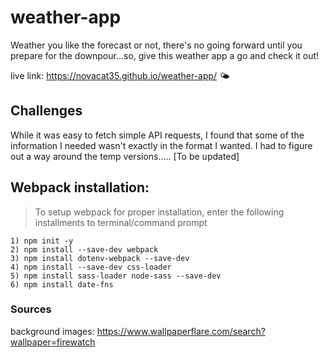 # weather-app
Weather you like the forecast or not, there's no going forward until you prepare for the downpour...so, give this weather app a go and check it out!

live link: https://novacat35.github.io/weather-app/ 🌤️

## Challenges
While it was easy to fetch simple API requests, I found that some of the information I needed wasn't exactly in the format I wanted. I had to figure out a way around the temp versions..... [To be updated]

## Webpack installation:
> To setup webpack for proper installation, enter the following installments to terminal/command prompt

```
1) npm init -y
2) npm install --save-dev webpack
3) npm install dotenv-webpack --save-dev
4) npm install --save-dev css-loader
5) npm install sass-loader node-sass --save-dev
6) npm install date-fns
```

### Sources
background images: https://www.wallpaperflare.com/search?wallpaper=firewatch